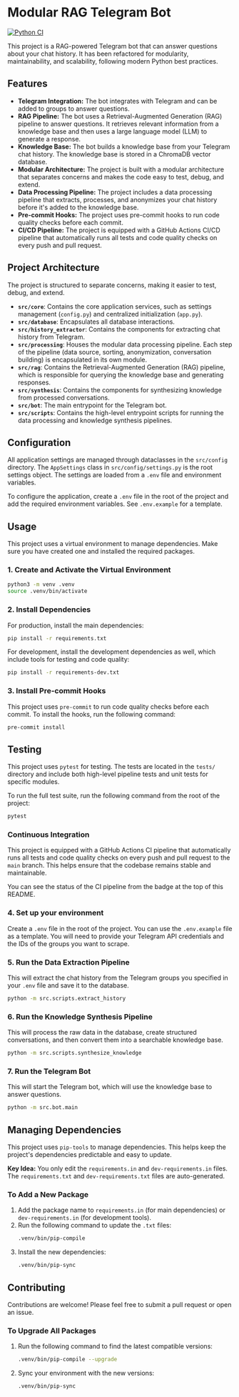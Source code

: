 # Modular RAG Telegram Bot

[![Python CI](https://github.com/your-username/your-repo/actions/workflows/ci.yml/badge.svg)](https://github.com/your-username/your-repo/actions/workflows/ci.yml)

This project is a RAG-powered Telegram bot that can answer questions about your chat history. It has been refactored for modularity, maintainability, and scalability, following modern Python best practices.

## Features

-   **Telegram Integration:** The bot integrates with Telegram and can be added to groups to answer questions.
-   **RAG Pipeline:** The bot uses a Retrieval-Augmented Generation (RAG) pipeline to answer questions. It retrieves relevant information from a knowledge base and then uses a large language model (LLM) to generate a response.
-   **Knowledge Base:** The bot builds a knowledge base from your Telegram chat history. The knowledge base is stored in a ChromaDB vector database.
-   **Modular Architecture:** The project is built with a modular architecture that separates concerns and makes the code easy to test, debug, and extend.
-   **Data Processing Pipeline:** The project includes a data processing pipeline that extracts, processes, and anonymizes your chat history before it's added to the knowledge base.
-   **Pre-commit Hooks:** The project uses pre-commit hooks to run code quality checks before each commit.
-   **CI/CD Pipeline:** The project is equipped with a GitHub Actions CI/CD pipeline that automatically runs all tests and code quality checks on every push and pull request.

## Project Architecture

The project is structured to separate concerns, making it easier to test, debug, and extend.

-   **`src/core`**: Contains the core application services, such as settings management (`config.py`) and centralized initialization (`app.py`).
-   **`src/database`**: Encapsulates all database interactions.
-   **`src/history_extractor`**: Contains the components for extracting chat history from Telegram.
-   **`src/processing`**: Houses the modular data processing pipeline. Each step of the pipeline (data source, sorting, anonymization, conversation building) is encapsulated in its own module.
-   **`src/rag`**: Contains the Retrieval-Augmented Generation (RAG) pipeline, which is responsible for querying the knowledge base and generating responses.
-   **`src/synthesis`**: Contains the components for synthesizing knowledge from processed conversations.
-   **`src/bot`**: The main entrypoint for the Telegram bot.
-   **`src/scripts`**: Contains the high-level entrypoint scripts for running the data processing and knowledge synthesis pipelines.

## Configuration

All application settings are managed through dataclasses in the `src/config` directory. The `AppSettings` class in `src/config/settings.py` is the root settings object. The settings are loaded from a `.env` file and environment variables.

To configure the application, create a `.env` file in the root of the project and add the required environment variables. See `.env.example` for a template.

## Usage

This project uses a virtual environment to manage dependencies. Make sure you have created one and installed the required packages.

### 1. Create and Activate the Virtual Environment

```bash
python3 -m venv .venv
source .venv/bin/activate
```

### 2. Install Dependencies

For production, install the main dependencies:
```bash
pip install -r requirements.txt
```

For development, install the development dependencies as well, which include tools for testing and code quality:
```bash
pip install -r requirements-dev.txt
```

### 3. Install Pre-commit Hooks

This project uses `pre-commit` to run code quality checks before each commit. To install the hooks, run the following command:

```bash
pre-commit install
```

## Testing

This project uses `pytest` for testing. The tests are located in the `tests/` directory and include both high-level pipeline tests and unit tests for specific modules.

To run the full test suite, run the following command from the root of the project:

```bash
pytest
```

### Continuous Integration

This project is equipped with a GitHub Actions CI pipeline that automatically runs all tests and code quality checks on every push and pull request to the `main` branch. This helps ensure that the codebase remains stable and maintainable.

You can see the status of the CI pipeline from the badge at the top of this README.

### 4. Set up your environment

Create a `.env` file in the root of the project. You can use the `.env.example` file as a template. You will need to provide your Telegram API credentials and the IDs of the groups you want to scrape.

### 5. Run the Data Extraction Pipeline

This will extract the chat history from the Telegram groups you specified in your `.env` file and save it to the database.

```bash
python -m src.scripts.extract_history
```

### 6. Run the Knowledge Synthesis Pipeline

This will process the raw data in the database, create structured conversations, and then convert them into a searchable knowledge base.

```bash
python -m src.scripts.synthesize_knowledge
```

### 7. Run the Telegram Bot

This will start the Telegram bot, which will use the knowledge base to answer questions.

```bash
python -m src.bot.main
```

## Managing Dependencies

This project uses `pip-tools` to manage dependencies. This helps keep the project's dependencies predictable and easy to update.

**Key Idea:** You only edit the `requirements.in` and `dev-requirements.in` files. The `requirements.txt` and `dev-requirements.txt` files are auto-generated.

### To Add a New Package

1.  Add the package name to `requirements.in` (for main dependencies) or `dev-requirements.in` (for development tools).
2.  Run the following command to update the `.txt` files:
    ```bash
    .venv/bin/pip-compile
    ```
3.  Install the new dependencies:
    ```bash
    .venv/bin/pip-sync
    ```

## Contributing

Contributions are welcome! Please feel free to submit a pull request or open an issue.

### To Upgrade All Packages

1.  Run the following command to find the latest compatible versions:
    ```bash
    .venv/bin/pip-compile --upgrade
    ```
2.  Sync your environment with the new versions:
    ```bash
    .venv/bin/pip-sync
    ```
